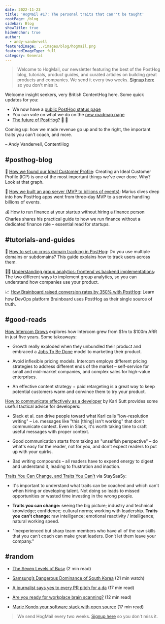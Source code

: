 ```yaml
---
date: 2022-11-23
title: 'HogMail #17: The personal traits that can''t be taught'
rootPage: /blog
sidebar: Blog
showTitle: true
hideAnchor: true
author:
  - andy-vandervell
featuredImage: ../images/blog/hogmail.png
featuredImageType: full
category: General
---
```


> Welcome to HogMail, our newsletter featuring the best of the PostHog blog, tutorials, product guides, and curated articles on building great products and companies. We send it every two weeks. [Signup here](https://newsletter.posthog.com/subscribe) so you don't miss it.

Welcome insight seekers, very British ContentHog here. Some quick updates for you:

- We now have a [public PostHog status page](https://status.posthog.com/)
- You can vote on what we do on the [new roadmap page](https://posthog.com/roadmap)
- [The future of PostHog?](https://github.com/PostHog/posthog/issues/12923) 🤔 🤯

Coming up: how we made revenue go up and to the right, the important traits you can't coach, and more.
 
– Andy Vandervell, ContentHog

## #posthog-blog

🚀 [How we found our Ideal Customer Profile](https://posthog.com/newsletter/ideal-customer-profile-framework): Creating an Ideal Customer Profile (ICP) is one of the most important things we've ever done. Why? Look at that graph.

📲 [How we built an app server (MVP to billions of events)](https://posthog.com/blog/how-we-built-an-app-server): Marius dives deep into how PostHog apps went from three-day MVP to a service handling billions of events.

💰 [How to run finance at your startup without hiring a finance person](https://posthog.com/blog/startup-finance-without-finance)
Charles shares his practical guide to how we run finance without a dedicated finance role – essential read for startups.
 

## #tutorials-and-guides

🧰 [How to set up cross domain tracking in PostHog](https://posthog.com/tutorials/cross-domain-tracking): Do you use multiple domains or subdomains? This guide explains how to track users across them.

👯‍♀️ [Understanding group analytics: frontend vs backend implementations](https://posthog.com/tutorials/frontend-vs-backend-group-analytics): The two different ways to implement group analytics, so you can understand how companies use your product.

📈 [How Brainboard raised conversion rates by 350% with PostHog](https://posthog.com/customers/brainboard): Learn how DevOps platform Brainboard uses PostHog as their single source of truth.
 

## #good-reads

[How Intercom Grows](https://www.howtheygrow.co/p/how-intercom-grows) explores how Intercom grew from $1m to $100m ARR in just five years. Some takeaways:

- Growth really exploded when they unbundled their product and embraced a [Jobs To Be Done](https://medium.com/make-us-proud/jobs-to-be-done-framework-748c761797a8) model to marketing their product.

- Avoid inflexible pricing models. Intercom employs different pricing strategies to address different ends of the market – self-service for small and mid-market companies, and complex sales for high-value enterprises.

- An effective content strategy + paid retargeting is a great way to keep potential customers warm and convince them to try your product.

[How to communicate effectively as a developer](https://www.karlsutt.com/articles/communicating-effectively-as-a-developer/) by Karl Sutt provides some useful tactical advice for developers:

- Slack et al. can drive people toward what Karl calls "low-resolution writing" – i.e. messages like "this [thing] isn't working" that don't communicate context. Even in Slack, it's worth taking time to craft useful messages with proper context.

- Good communication starts from taking an "unselfish perspective" – do what's easy for the reader, not for you, and don't expect readers to put up with your quirks.

- Bad writing compounds – all readers have to expend energy to digest and understand it, leading to frustration and inaction.

[Traits You Can Change, and Traits You Can't](https://staysaasy.com/leadership/2022/11/06/traits-you-can-change-and-traits-you-cant.html) via StaySaaSy:

- It's important to understand what traits can be coached and which can't when hiring or developing talent. Not doing so leads to missed opportunities or wasted time investing in the wrong people.

- **Traits you can change:** seeing the big picture; industry and technical knowledge; confidence; cultural norms; working with leadership. **Traits you can't change:** raw intelligence; emotional reactivity / intelligence; natural working speed.

- "Inexperienced but sharp team members who have all of the raw skills that you can’t coach can make great leaders. Don’t let them leave your company."

## #random

- [The Seven Levels of Busy](https://randsinrepose.com/archives/the-seven-levels-of-busy/) (2 min read)

- [Samsung’s Dangerous Dominance of South Korea](https://www.youtube.com/watch?v=oL0umpPPe-8) (21 min watch)

- [A journalist says yes to every PR pitch for a da](https://slate.com/human-interest/2022/11/pr-publicist-emails-journalism-oof.html) (17 min read)

- [Are you ready for workplace brain scanning?](https://spectrum.ieee.org/neurotech-workplace-innereye-emotiv) (12 min read)

- [Marie Kondo your software stack with open source](https://github.com/readme/featured/open-source-minimalism) (17 min read)

> We send HogMail every two weeks. [Signup here](https://newsletter.posthog.com/subscribe) so you don't miss it.